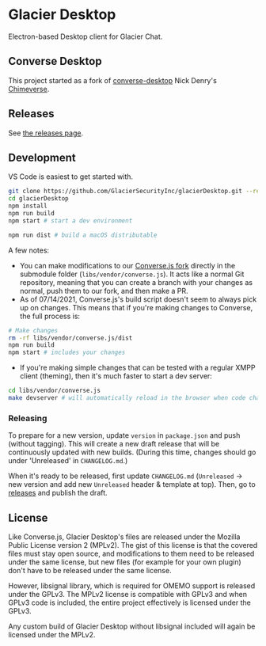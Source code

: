 # Glacier Desktop

Electron-based Desktop client for Glacier Chat.

## Converse Desktop

This project started as a fork of [converse-desktop](https://github.com/conversejs/converse-desktop) Nick Denry's [Chimeverse](https://github.com/conversejs/converse-desktop).

## Releases

See [the releases page](https://github.com/GlacierSecurityInc/glacierDesktop/releases).

## Development

VS Code is easiest to get started with.

```bash
git clone https://github.com/GlacierSecurityInc/glacierDesktop.git --recurse-submodules
cd glacierDesktop
npm install
npm run build
npm start # start a dev environment

npm run dist # build a macOS distributable
```

A few notes:
- You can make modifications to our [Converse.js fork](https://github.com/GlacierSecurityInc/converse.js) directly in the submodule folder (`libs/vendor/converse.js`). It acts like a normal Git repository, meaning that you can create a branch with your changes as normal, push them to our fork, and then make a PR.
- As of 07/14/2021, Converse.js's build script doesn't seem to always pick up on changes. This means that if you're making changes to Converse, the full process is:

```bash
# Make changes
rm -rf libs/vendor/converse.js/dist
npm run build
npm start # includes your changes
```

- If you're making simple changes that can be tested with a regular XMPP client (theming), then it's much faster to start a dev server:

```bash
cd libs/vendor/converse.js
make devserver # will automatically reload in the browser when code changes
```

### Releasing

To prepare for a new version, update `version` in `package.json` and push (without tagging). This will create a new draft release that will be continuously updated with new builds. (During this time, changes should go under 'Unreleased' in `CHANGELOG.md`.)

When it's ready to be released, first update `CHANGELOG.md` (`Unreleased` -> new version and add new `Unreleased` header & template at top). Then, go to [releases](https://github.com/GlacierSecurityInc/glacierDesktop/releases) and publish the draft.


## License

Like Converse.js, Glacier Desktop's files are released under the Mozilla Public License version 2 (MPLv2). The gist of this license is that the covered files must stay open source, and modifications to them need to be released under the same license, but new files (for example for your own plugin) don't have to be released under the same license.

However, libsignal library, which is required for OMEMO support is released under the GPLv3. The MPLv2 license is compatible with GPLv3 and when GPLv3 code is included, the entire project effectively is licensed under the GPLv3.

Any custom build of Glacier Desktop without libsignal included will again be licensed under the MPLv2.
